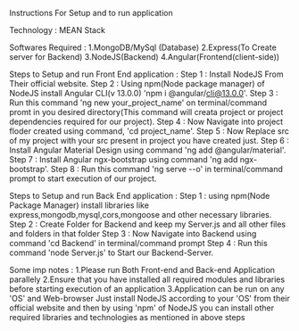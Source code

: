 Instructions For Setup and to run application 

Technology : MEAN Stack

Softwares Required : 
1.MongoDB/MySql (Database)
2.Express(To Create server for Backend)
3.NodeJS(Backend)
4.Angular(Frontend(client-side))

Steps to Setup and run Front End application : 
Step 1 : Install NodeJS From Their official website.
Step 2 : Using npm(Node package manager) of NodeJS install Angular CLI(v 13.0.0) 'npm i @angular/cli@13.0.0'.
Step 3 : Run this command 'ng new your_project_name' on terminal/command promt in you desired directory(This command will creata  project or project dependencies required for our project).
Step 4 : Now Navigate into project floder created using command, 'cd project_name'.
Step 5 : Now Replace src of my project with your src present in project you have created just.
Step 6 : Install Angular Material Design using command 'ng add @angular/material'.
Step 7 : Install Angular ngx-bootstrap using command 'ng add ngx-bootstrap'.
Step 8 : Run this command 'ng serve --o' in terminal/command prompt to start execution of our project.

Steps to Setup and run Back End application : 
Step 1 : using npm(Node Package Manager) install libraries like express,mongodb,mysql,cors,mongoose and other necessary libraries.
Step 2 : Create Folder for Backend and keep my Server.js and all other files and folders in that folder
Step 3 : Now Navigate into Backend using command 'cd Backend' in terminal/command prompt
Step 4 : Run this command 'node Server.js' to Start our Backend-Server.

Some imp notes :
1.Please run Both Front-end and Back-end Application parallely
2.Ensure that you have installed all required modules and libraries before starting execution of an application 
3.Application can be run on any 'OS' and Web-browser Just install NodeJS according to your 'OS' from their official website and then by using 'npm' of NodeJS you can install other required libraries and technologies as mentioned in above steps


